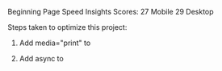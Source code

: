 Beginning Page Speed Insights Scores:
27 Mobile
29 Desktop

Steps taken to optimize this project:

1. Add media="print" to <link href="css/print.css" rel="stylesheet">

2. Add async to <script src="http://www.google-analytics.com/analytics.js">

3. Move the inline script <script> (function(w,g){w['GoogleAnalyticsObject']=g; etc. out of the head and into the body.

4. Change style.css content location from <link href="css/style.css" rel="stylesheet"> to inline <style>.

5. Eliminate link to fonts: <link href="//fonts.googleapis.com/css?family=Open+Sans:400,700" rel="stylesheet">
 and its corresponding use in the css:
  body, button, input, select, textarea { font-family: 'Open Sans', sans-serif; color: #333; }

The steps above increased the scores to 30.

6. Change source for 3 images from an external link to my images folder. It might
not make a big change, but it will be handy to have all my images together for
later changes to improve optimization.
  - <img src="https://lh4.ggpht.com/kJEnfqhPvtm4m3EneSZ4fWYGS8lW4YNhEjk6zPkyrQaBUHc-2Y_ElDic99NHI0h-UBLXVbRCjFybFvrWxdk=s100">
  becomes <img src="img/project2048.jpg">

  - <img src="https://lh6.ggpht.com/f_0W8h__3G99CWTjnMjD8BUKm7yp2-wJyApLtTwFoFtlal2ULf_JgHIsOQq2NiYfKOdMlXlMHDKNo5XVZLs=s100">
  becomes <img src="img/projectwebperf.jpg">
  - <img src="https://lh5.ggpht.com/IKdCmTWn8a2nMhlwMYzryvzRN5CUZAOBr4tDrEAbszV7TIFe9pRAInA4kkYcgTXwrifJsBEsq1agTueuu-g=s100">
  becomes <img src="img/projectmobile.jpg">

7. Minimize index.html

The steps above increased the score to 93 for mobile and 95 for desktop.

8. Resized pizzeria.jpg and compressed all of the images.

##To Improve Performance of Pizza Site:

1. In main.js, in the changePizzaSizes functions, pull the variables dx and newwidth
out of the loop, since their values are the same for all of the generated pizza
images. Inside, calculate those values once, for the document.querySelectorAll(".randomPizzaContainer")[0] and then start the loop.

Before the change:
95.0 ms when sliding from Med -> Small.
101.8 ms when sliding from Small -> Large.

After the change:
5.9 ms when sliding from Med -> Small.
10.3 ms when sliding from Small -> Large.
